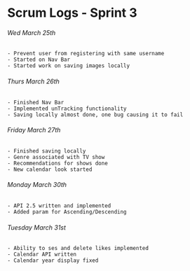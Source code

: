 # Scrum Logs - Sprint 3 #

###### Wed March 25th
    - Prevent user from registering with same username
    - Started on Nav Bar
    - Started work on saving images locally

###### Thurs March 26th
    - Finished Nav Bar
    - Implemented unTracking functionality
    - Saving locally almost done, one bug causing it to fail

###### Friday March 27th
    - Finished saving locally
    - Genre associated with TV show
    - Recommendations for shows done
    - New calendar look started

###### Monday March 30th
    - API 2.5 written and implemented
    - Added param for Ascending/Descending

###### Tuesday March 31st
    - Ability to ses and delete likes implemented
    - Calendar API written
    - Calendar year display fixed
